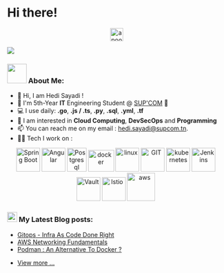 # Hi there! 
<p align="center">
&nbsp;
<a href="https://www.linkedin.com/in/hedi-sayadi/" target="blank"><img align="center" src="https://www.logo.wine/a/logo/LinkedIn/LinkedIn-Icon-Logo.wine.svg" alt="apoorvtyagi" height="30" width="30" /></a>&nbsp;
      
![](https://camo.githubusercontent.com/992babdffd8c74a1502de375fbdf7e4d54773242/68747470733a2f2f6d656469612e67697068792e636f6d2f6d656469612f53576f536b4e36447854737a71494b4571762f67697068792e676966)

### <img src="https://github.com/TheDudeThatCode/TheDudeThatCode/blob/master/Assets/Developer.gif" width="45" /> About Me:
- 👋 Hi, I am Hedi Sayadi !
- 🌱 I'm 5th-Year **IT** Engineering Student @ [SUP'COM](https://supcom.tn/) 🏦 
- 💻 I use daily: **.go**, **.js / .ts**, **.py**,  **.sql**, **.yml**, **.tf**
- 👀 I am interested in **Cloud Computing**, **DevSecOps** and **Programming**
- 📫 You can reach me on my email : hedi.sayadi@supcom.tn. 
- 🧑‍💻 Tech I work on :

<p align="center">
      <img src="https://www.vectorlogo.zone/logos/springio/springio-icon.svg" alt="Spring Boot" width="55" height="55"/>
      <img src="https://www.vectorlogo.zone/logos/angular/angular-icon.svg" alt="Angular" width="55" height="55"/>
      <img src="https://upload.wikimedia.org/wikipedia/commons/2/29/Postgresql_elephant.svg" alt="Postgresql" width="45" height="55"/>
      <img src="https://www.vectorlogo.zone/logos/docker/docker-official.svg" alt="docker" width="60" height="50"/>      
      <img src="https://www.vectorlogo.zone/logos/linux/linux-icon.svg" alt="linux" width="55" height="55"/>      
      <img src="https://www.vectorlogo.zone/logos/git-scm/git-scm-icon.svg" alt="GIT" width="55" height="55"/> 
      <img src="https://www.vectorlogo.zone/logos/kubernetes/kubernetes-icon.svg" alt="kubernetes" width="55" height="55"/>
      <img src="https://www.vectorlogo.zone/logos/jenkins/jenkins-icon.svg" alt="Jenkins" width="55" height="55"/>
      <img src="https://www.vectorlogo.zone/logos/vaultprojectio/vaultprojectio-icon.svg" alt="Vault" width="55" height="55"/>
      <img src="https://www.vectorlogo.zone/logos/istioio/istioio-icon.svg" alt="Istio" width="55" height="55"/>
      <img src="https://upload.wikimedia.org/wikipedia/commons/5/5c/AWS_Simple_Icons_AWS_Cloud.svg" alt="aws" width="65" height="65"/>
</p>


### <img src = "https://media1.giphy.com/media/JZ40cnfnN11KycrvMF/giphy.gif?cid=ecf05e47a0n3gi1bfqntqmob8g9aid1oyj2wr3ds3mg700bl&rid=giphy.gif" width = '23' /> My Latest Blog posts:
<!-- BLOG-POST-LIST:START -->
- [Gitops - Infra As Code Done Right](https://dev.to/arafetki/gitops-infra-as-code-done-right-2ojg)
- [AWS Networking Fundamentals](https://dev.to/arafetki/aws-networking-fundamentals-3b4g)
- [Podman : An Alternative To Docker ?](https://dev.to/arafetki/podman-the-docker-alternative-or-fierce-competitor-4n3h)



<!-- BLOG-POST-LIST:END -->

- [View more ...](https://dev.to/arafetki)
